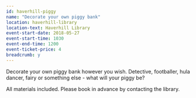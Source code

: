 ```yaml
---
id: haverhill-piggy
name: "Decorate your own piggy bank"
location: haverhill-library
location-text: Haverhill Library
event-start-date: 2018-05-27
event-start-time: 1030
event-end-time: 1200
event-ticket-price: 4
breadcrumb: y
---
```


Decorate your own piggy bank however you wish. Detective, footballer, hula dancer, fairy or something else - what will your piggy be?

All materials included. Please book in advance by contacting the library.
